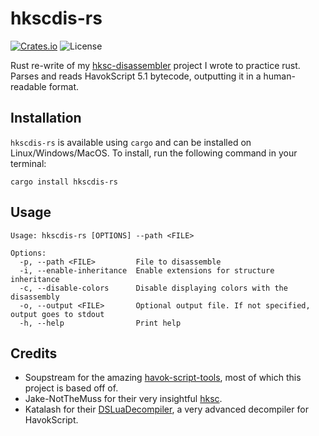# hkscdis-rs

[![Crates.io](https://img.shields.io/crates/v/hkscdis-rs.svg)](https://crates.io/crates/hkscdis-rs)
![License](https://img.shields.io/crates/l/hkscdis-rs.svg)

Rust re-write of my [hksc-disassembler](https://github.com/Surasia/hksc-disassembler) project I wrote to practice rust. Parses and reads HavokScript 5.1 bytecode, outputting it in a human-readable format.

## Installation
`hkscdis-rs` is available using `cargo` and can be installed on Linux/Windows/MacOS. To install, run the following command in your terminal:
```console
cargo install hkscdis-rs
```

## Usage
```console
Usage: hkscdis-rs [OPTIONS] --path <FILE>

Options:
  -p, --path <FILE>         File to disassemble
  -i, --enable-inheritance  Enable extensions for structure inheritance
  -c, --disable-colors      Disable displaying colors with the disassembly
  -o, --output <FILE>       Optional output file. If not specified, output goes to stdout
  -h, --help                Print help
```

## Credits
- Soupstream for the amazing [havok-script-tools](https://github.com/soupstream/havok-script-tools), most of which this project is based off of.
- Jake-NotTheMuss for their very insightful [hksc](https://github.com/Jake-NotTheMuss/hksc).
- Katalash for their  [DSLuaDecompiler](https://github.com/katalash/DSLuaDecompiler), a very advanced decompiler for HavokScript.
